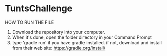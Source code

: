 # TuntsChallenge

HOW TO RUN THE FILE 

1.  Download the repository into your computer.
2.  When it's done, open the folder directory in your Command Prompt
3.  type 'gradle run' if you have gradle installed. if not, download and install from their web site:
    https://gradle.org/install/
